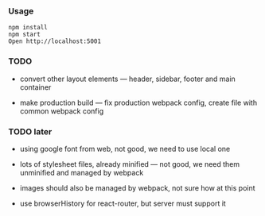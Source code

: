 ### Usage

```
npm install
npm start
Open http://localhost:5001
```

### TODO

* convert other layout elements — header, sidebar, footer and main container

* make production build — fix production webpack config, create file with common webpack config


### TODO later

* using google font from web, not good, we need to use local one

* lots of stylesheet files, already minified — not good, we need them unminified and managed by webpack

* images should also be managed by webpack, not sure how at this point

* use browserHistory for react-router, but server must support it